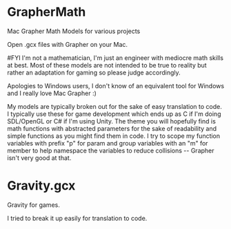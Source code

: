 # GrapherMath
Mac Grapher Math Models for various projects

Open .gcx files with Grapher on your Mac.

#FYI
I'm not a mathematician, I'm just an engineer with mediocre math skills at best. Most of these models are not intended to be true to reality but rather an adaptation for gaming so please judge accordingly.

Apologies to Windows users, I don't know of an equivalent tool for Windows and I really love Mac Grapher :)

My models are typically broken out for the sake of easy translation to code.  I typically use these for game development which ends up as C if I'm doing SDL/OpenGL or C# if I'm using Unity.  The theme you will hopefully find is math functions with abstracted parameters for the sake of readability and simple functions as you might find them in code.  I try to scope my function variables with prefix "p" for param and group variables with an "m" for member to help namespace the variables to reduce collisions -- Grapher isn't very good at that.

# Gravity.gcx
Gravity for games.

I tried to break it up easily for translation to code.
